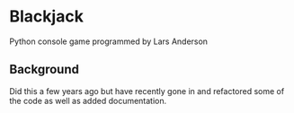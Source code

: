 # Blackjack
Python console game programmed by Lars Anderson

## Background
Did this a few years ago but have recently gone in and refactored some of the code as well as added documentation.